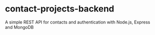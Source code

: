 # contact-projects-backend
A simple REST API for contacts and authentication with Node.js, Express and MongoDB
